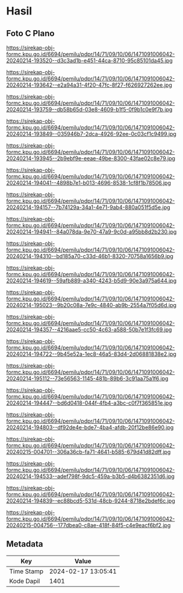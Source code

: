 # Hasil

## Foto C Plano

https://sirekap-obj-formc.kpu.go.id/6694/pemilu/pdpr/14/71/09/10/06/1471091006042-20240214-193520--d3c3ad1b-e451-44ca-8710-95c85101da45.jpg

https://sirekap-obj-formc.kpu.go.id/6694/pemilu/pdpr/14/71/09/10/06/1471091006042-20240214-193642--e2a94a31-4f20-47fc-8f27-f626927262ee.jpg

https://sirekap-obj-formc.kpu.go.id/6694/pemilu/pdpr/14/71/09/10/06/1471091006042-20240214-193759--db58b65d-03e8-4609-b1f5-0f9b1c0e9f7b.jpg

https://sirekap-obj-formc.kpu.go.id/6694/pemilu/pdpr/14/71/09/10/06/1471091006042-20240214-193849--035946b7-2dca-4926-92ee-0c03cf1c9499.jpg

https://sirekap-obj-formc.kpu.go.id/6694/pemilu/pdpr/14/71/09/10/06/1471091006042-20240214-193945--2b9ebf9e-eeae-49be-8300-43fae02c8e79.jpg

https://sirekap-obj-formc.kpu.go.id/6694/pemilu/pdpr/14/71/09/10/06/1471091006042-20240214-194041--4898b7e1-b013-4696-8538-1cf8f1b78506.jpg

https://sirekap-obj-formc.kpu.go.id/6694/pemilu/pdpr/14/71/09/10/06/1471091006042-20240214-194157--7b74129a-34a1-4e71-9ab4-880a051f5d5e.jpg

https://sirekap-obj-formc.kpu.go.id/6694/pemilu/pdpr/14/71/09/10/06/1471091006042-20240214-194941--84a078da-9e70-47a9-9c0d-a95bb8d2b230.jpg

https://sirekap-obj-formc.kpu.go.id/6694/pemilu/pdpr/14/71/09/10/06/1471091006042-20240214-194310--bd185a70-c33d-46b1-8320-70758a1656b9.jpg

https://sirekap-obj-formc.kpu.go.id/6694/pemilu/pdpr/14/71/09/10/06/1471091006042-20240214-194619--59afb889-a340-4243-b5d9-90e3a975a644.jpg

https://sirekap-obj-formc.kpu.go.id/6694/pemilu/pdpr/14/71/09/10/06/1471091006042-20240214-195023--9b20c08a-7e9c-4840-ab9b-2554a7f05d6d.jpg

https://sirekap-obj-formc.kpu.go.id/6694/pemilu/pdpr/14/71/09/10/06/1471091006042-20240214-194357--4216aae5-cc50-4c63-a588-50b7e1f3fc69.jpg

https://sirekap-obj-formc.kpu.go.id/6694/pemilu/pdpr/14/71/09/10/06/1471091006042-20240214-194722--9b45e52a-1ec8-46a5-83d4-2d06881838e2.jpg

https://sirekap-obj-formc.kpu.go.id/6694/pemilu/pdpr/14/71/09/10/06/1471091006042-20240214-195112--73e56563-1145-481b-89b6-3c91aa75a1f6.jpg

https://sirekap-obj-formc.kpu.go.id/6694/pemilu/pdpr/14/71/09/10/06/1471091006042-20240214-194447--bd6d0418-044f-4fb4-a3bc-c0f7f365851e.jpg

https://sirekap-obj-formc.kpu.go.id/6694/pemilu/pdpr/14/71/09/10/06/1471091006042-20240214-194803--df92de4e-bde7-4ba4-afdb-20f12be86e90.jpg

https://sirekap-obj-formc.kpu.go.id/6694/pemilu/pdpr/14/71/09/10/06/1471091006042-20240215-004701--306a36cb-fa71-4641-b585-679d41d82dff.jpg

https://sirekap-obj-formc.kpu.go.id/6694/pemilu/pdpr/14/71/09/10/06/1471091006042-20240214-194533--adef798f-9dc5-459a-b3b5-d4b6382351d6.jpg

https://sirekap-obj-formc.kpu.go.id/6694/pemilu/pdpr/14/71/09/10/06/1471091006042-20240214-194839--ec88bcd5-531d-48cb-9244-8718e2bdef6c.jpg

https://sirekap-obj-formc.kpu.go.id/6694/pemilu/pdpr/14/71/09/10/06/1471091006042-20240215-004756--177dbea0-c8ae-418f-84f5-c4e9eacf6bf2.jpg


## Metadata

| Key        | Value               |
| ---------- | ------------------- |
| Time Stamp | 2024-02-17 13:05:41 |
| Kode Dapil | 1401                |



